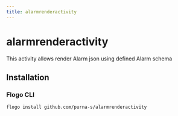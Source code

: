```yaml
---
title: alarmrenderactivity
---
```


# alarmrenderactivity
This activity allows render Alarm json using defined Alarm schema
## Installation
### Flogo CLI
```bash
flogo install github.com/purna-s/alarmrenderactivity
```

